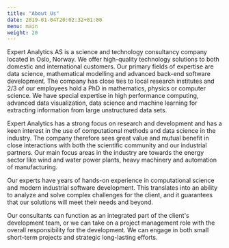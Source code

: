 ```yaml
---
title: "About Us"
date: 2019-01-04T20:02:32+01:00
menu: main
weight: 20
---
```


Expert Analytics AS is a science and technology consultancy company located in Oslo, Norway. We offer high-quality technology solutions to both domestic and international customers. Our primary fields of expertise are data science, mathematical modelling and advanced back-end software development. The company has close ties to local research institutes and 2/3 of our employees hold a PhD in mathematics, physics or computer science. We have special expertise in high performance computing, advanced data visualization, data science and machine learning for extracting information from large unstructured data sets.

Expert Analytics has a strong focus on research and development and has a keen interest in the use of computational methods and data science in the industry. The company therefore sees great value and mutual benefit in close interactions with both the scientific community and our industrial partners. Our main focus areas in the industry are towards the energy sector like wind and water power plants, heavy machinery and automation of manufacturing.

Our experts have years of hands-on experience in computational science and modern industrial software development. This translates into an ability to analyze and solve complex challenges for the client, and it guarantees that our solutions will meet their needs and beyond.

Our consultants can function as an integrated part of the client's development team, or we can take on a project management role with the overall responsibility for the development. We can engage in both small short-term projects and strategic long-lasting efforts.